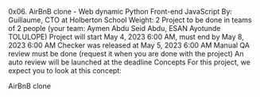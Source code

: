 0x06. AirBnB clone - Web dynamic
Python
Front-end
JavaScript
 By: Guillaume, CTO at Holberton School
 Weight: 2
 Project to be done in teams of 2 people (your team: Aymen Abdu Seid Abdu, ESAN Ayotunde TOLULOPE)
 Project will start May 4, 2023 6:00 AM, must end by May 8, 2023 6:00 AM
 Checker was released at May 5, 2023 6:00 AM
 Manual QA review must be done (request it when you are done with the project)
 An auto review will be launched at the deadline
Concepts
For this project, we expect you to look at this concept:

AirBnB clone
